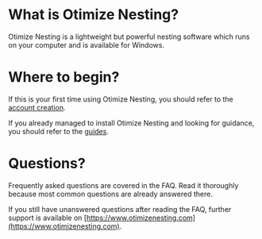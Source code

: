 # What is Otimize Nesting?

Otimize Nesting is a lightweight but powerful nesting software which runs on your computer and is available for Windows.

# Where to begin?

If this is your first time using Otimize Nesting, you should refer to the [account creation](tutorial/creating-an-account.md).

If you already managed to install Otimize Nesting and looking for guidance, you should refer to the [guides](tutorial/overview.md).

# Questions?
Frequently asked questions are covered in the FAQ. Read it thoroughly because most common questions are already answered there.

If you still have unanswered questions after reading the FAQ, further support is available on [https://www.otimizenesting.com](https://www.otimizenesting.com).
